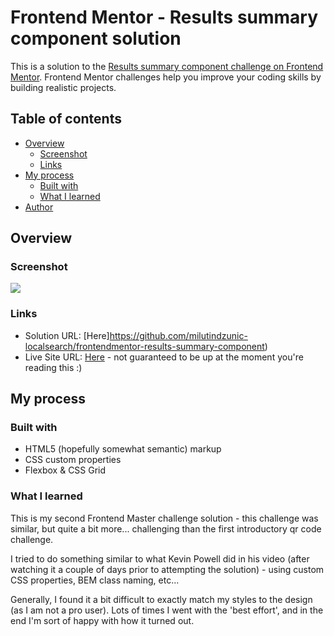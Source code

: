 # Frontend Mentor - Results summary component solution

This is a solution to the [Results summary component challenge on Frontend Mentor](https://www.frontendmentor.io/challenges/results-summary-component-CE_K6s0maV). Frontend Mentor challenges help you improve your coding skills by building realistic projects.

## Table of contents

- [Overview](#overview)
  - [Screenshot](#screenshot)
  - [Links](#links)
- [My process](#my-process)
  - [Built with](#built-with)
  - [What I learned](#what-i-learned)
- [Author](#author)

## Overview

### Screenshot

![](./screenshot.jpg)

### Links

- Solution URL: [Here]https://github.com/milutindzunic-localsearch/frontendmentor-results-summary-component)
- Live Site URL: [Here](https://milutindzunic-localsearch.github.io) - not guaranteed to be up at the moment you're reading this :)

## My process

### Built with

- HTML5 (hopefully somewhat semantic) markup
- CSS custom properties
- Flexbox & CSS Grid

### What I learned

This is my second Frontend Master challenge solution - this challenge was similar, but quite a bit more... challenging than the first introductory qr code challenge.

I tried to do something similar to what Kevin Powell did in his video (after watching it a couple of days prior to attempting the solution) - using custom CSS properties, BEM class naming, etc...

Generally, I found it a bit difficult to exactly match my styles to the design (as I am not a pro user). Lots of times I went with the 'best effort', and in the end I'm sort of happy with how it turned out.
